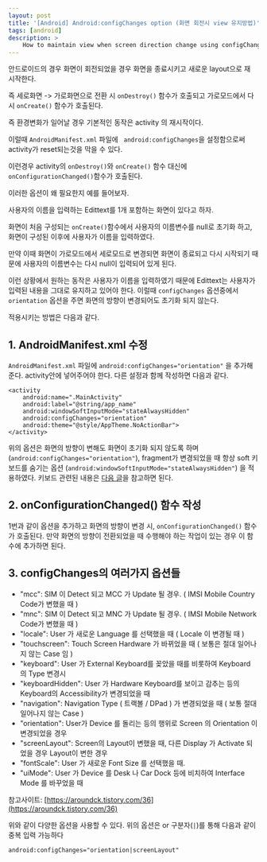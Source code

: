 ```yaml
---
layout: post
title: '[Android] Android:configChanges option (화면 회전시 view 유지방법)'
tags: [android]
description: >
    How to maintain view when screen direction change using configChanges option
---
```


안드로이드의 경우 화면이 회전되었을 경우 화면을 종료시키고 새로운 layout으로 재 시작한다. 

즉 세로화면 -> 가로화면으로 전환 시  `onDestroy()` 함수가 호출되고 가로모드에서 다시 `onCreate()` 함수가 호출된다.

즉 환경변화가 일어날 경우 기본적인 동작은 activity 의 재시작이다.

이럴때 `AndroidManifest.xml` 파일에 ` android:configChanges`을 설정함으로써 activity가 reset되는것을 막을 수 있다.

이런경우 activity의 `onDestroy()`와 `onCreate()` 함수 대신에 `onConfigurationChanged()`함수가 호출된다.

이러한 옵션이 왜 필요한지 예를 들어보자.

사용자의 이름을 입력하는 Edittext를 1개 포함하는 화면이 있다고 하자.

화면이 처음 구성되는 `onCreate()`함수에서 사용자의 이름변수를 null로 초기화 하고, 화면이 구성된 이후에 사용자가 이름을 입력하였다. 

만약 이때 화면이 가로모드에서 세로모드로 변경되면 화면이 종료되고 다시 시작되기 때문에 사용자의 이름변수는 다시 null이 입력되어 있게 된다. 

이런 상황에서 원하는 동작은 사용자가 이름을 입력하였기 때문에 Edittext는 사용자가 입력된 내용을 그대로 유지하고 있어야 한다. 이럴때 `configChanges` 옵션중에서 `orientation` 옵션을 주면 화면의 방향이 변경되어도 초기화 되지 않는다.

적용시키는 방법은 다음과 같다.

## 1. AndroidManifest.xml 수정
 
 `AndroidManifest.xml` 파일에 `android:configChanges="orientation"` 을 추가해준다. activity안에 넣어주어야 한다. 다른 설정과 함께 작성하면 다음과 같다. 
 
 ```
 <activity
     android:name=".MainActivity"
     android:label="@string/app_name"
     android:windowSoftInputMode="stateAlwaysHidden"
     android:configChanges="orientation"
     android:theme="@style/AppTheme.NoActionBar">
 </activity>
 ```

위의 옵션은 화면의 방향이 변해도 화면이 초기화 되지 않도록 하며 (`android:configChanges="orientation"`), fragment가 변경되었을 때 항상 soft 키보드를 숨기는 옵션 (`android:windowSoftInputMode="stateAlwaysHidden"`) 을 적용하였다. 키보드 관련된 내용은 [다음 글](http://jinyongjeong.github.io/2018/09/30/softkeyboard_hide/)을 참고하면 된다.

## 2. onConfigurationChanged() 함수 작성

1번과 같이 옵션을 추가하고 화면의 방향이 변경 시, `onConfigurationChanged()` 함수가 호출된다. 만약 화면의 방향이 전환되었을 때 수행해야 하는 작업이 있는 경우 이 함수에 추가하면 된다. 

## 3. configChanges의 여러가지 옵션들


* "mcc": SIM 이 Detect 되고 MCC 가 Update 될 경우. ( IMSI Mobile Country Code가 변했을 때 )   
* "mnc": SIM 이 Detect 되고 MNC 가 Update 될 경우. ( IMSI Mobile Network Code가 변했을 때 )
* "locale":  User 가 새로운 Language 를 선택했을 때 ( Locale 이 변경될 때 )
* "touchscreen": Touch Screen Hardware 가 바뀌었을 때 ( 보통은 절대 일어나지 않는 Case 임 )   
* "keyboard": User 가 External Keyboard를 꽂았을 때를 비롯하여 Keyboard 의 Type 변경시
* "keyboardHidden": User 가 Hardware Keyboard를 보이고 감추는 등의 Keyboard의 Accessibility가 변경되었을 때   
* "navigation": Navigation Type ( 트랙볼 / DPad ) 가 변경되었을 때 ( 보통 절대 일어나지 않는 Case )
* "orientation": User가 Device 를 돌리는 등의 행위로 Screen 의 Orientation 이 변경되었을 경우
* "screenLayout": Screen의 Layout이 변했을 때, 다른 Display 가 Activate 되었을 경우 Layout이 변한 경우 
* "fontScale": User 가 새로운 Font Size 를 선택했을 때.
* "uiMode": User 가 Device 를 Desk 나 Car Dock 등에 비치하여 Interface Mode 를 바꾸었을 때


참고사이트: [https://aroundck.tistory.com/36](https://aroundck.tistory.com/36)

위와 같이 다양한 옵션을 사용할 수 있다. 위의 옵션은 or 구분자(`|`)를 통해 다음과 같이 중복 입력 가능하다 

```
android:configChanges="orientation|screenLayout"
```
